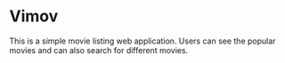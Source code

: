 # Vimov

This is a simple movie listing web application. Users can see the popular movies
and can also search for different movies.
